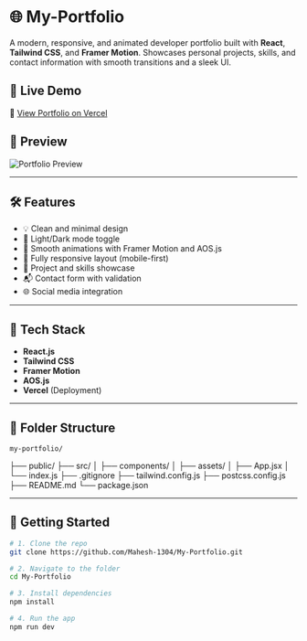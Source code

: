 # 🌐 My-Portfolio

A modern, responsive, and animated developer portfolio built with **React**, **Tailwind CSS**, and **Framer Motion**. Showcases personal projects, skills, and contact information with smooth transitions and a sleek UI.

## 🚀 Live Demo

🔗 [View Portfolio on Vercel](https://your-vercel-link.vercel.app)

## 📸 Preview

![Portfolio Preview](./preview.png)

---

## 🛠 Features

- 💡 Clean and minimal design
- 🎨 Light/Dark mode toggle
- 🔁 Smooth animations with Framer Motion and AOS.js
- 📱 Fully responsive layout (mobile-first)
- 🧠 Project and skills showcase
- 📬 Contact form with validation
- 🌐 Social media integration

---

## 🧰 Tech Stack

- **React.js**
- **Tailwind CSS**
- **Framer Motion**
- **AOS.js**
- **Vercel** (Deployment)

---

## 📁 Folder Structure
    my-portfolio/
├── public/
├── src/
│ ├── components/
│ ├── assets/
│ ├── App.jsx
│ └── index.js
├── .gitignore
├── tailwind.config.js
├── postcss.config.js
├── README.md
└── package.json

---

## 🧪 Getting Started

```bash
# 1. Clone the repo
git clone https://github.com/Mahesh-1304/My-Portfolio.git

# 2. Navigate to the folder
cd My-Portfolio

# 3. Install dependencies
npm install

# 4. Run the app
npm run dev
